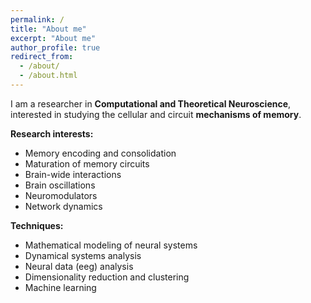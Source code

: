 ```yaml
---
permalink: /
title: "About me"
excerpt: "About me"
author_profile: true
redirect_from: 
  - /about/
  - /about.html
---
```


I am a researcher in **Computational and Theoretical Neuroscience**, interested in studying the cellular and circuit **mechanisms of memory**. 

**Research interests:** 
- Memory encoding and consolidation
- Maturation of memory circuits
- Brain-wide interactions 
- Brain oscillations
- Neuromodulators
- Network dynamics

**Techniques:** 
- Mathematical modeling of neural systems
- Dynamical systems analysis
- Neural data (eeg) analysis
- Dimensionality reduction and clustering
- Machine learning

 
  

